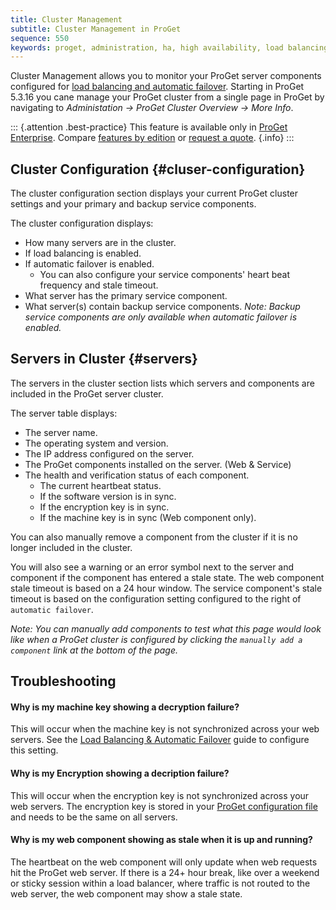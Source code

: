 ```yaml
---
title: Cluster Management
subtitle: Cluster Management in ProGet
sequence: 550
keywords: proget, administration, ha, high availability, load balancing, automatic failover, failover
---
```


Cluster Management allows you to monitor your ProGet server components configured for [load balancing and automatic failover](/docs/proget/installation/load-balancing-and-automatic-failover).  Starting in ProGet 5.3.16 you cane manage your ProGet cluster from a single page in ProGet by navigating to _Administation -> ProGet Cluster Overview -> More Info_. 

::: {.attention .best-practice}
This feature is available only in [ProGet Enterprise](https://inedo.com/proget/enterprise/). Compare [features by edition](/docs/proget/administration/license) or [request a quote](https://inedo.com/proget/pricing/request-quote). {.info}
:::

## Cluster Configuration {#cluser-configuration}

The cluster configuration section displays your current ProGet cluster settings and your primary and backup service components.

The cluster configuration displays:
- How many servers are in the cluster.
- If load balancing is enabled.
- If automatic failover is enabled.
   - You can also configure your service components' heart beat frequency and stale timeout.
- What server has the primary service component.
- What server(s) contain backup service components. _Note: Backup service components are only available when automatic failover is enabled._

## Servers in Cluster {#servers}

The servers in the cluster section lists which servers and components are included in the ProGet server cluster.

The server table displays:
- The server name.
- The operating system and version.
- The IP address configured on the server.
- The ProGet components installed on the server. (Web & Service)
- The health and verification status of each component.
  - The current heartbeat status.
  - If the software version is in sync.
  - If the encryption key is in sync.
  - If the machine key is in sync (Web component only).

You can also manually remove a component from the cluster if it is no longer included in the cluster.

You will also see a warning or an error symbol next to the server and component if the component has entered a stale state.  The web component stale timeout is based on a 24 hour window.  The service component's stale timeout is based on the configuration setting configured to the right of `automatic failover`.  

_Note: You can manually add components to test what this page would look like when a ProGet cluster is configured by clicking the `manually add a component` link at the bottom of the page._

## Troubleshooting

#### Why is my machine key showing a decryption failure?

This will occur when the machine key is not synchronized across your web servers.  See the [Load Balancing & Automatic Failover](/docs/proget/installation/load-balancing-and-automatic-failover#configure-web-node) guide to configure this setting.

#### Why is my Encryption showing a decription failure?

This will occur when the encryption key is not synchronized across your web servers.  The encryption key is stored in your [ProGet configuration file](/docs/proget/installation/config-files) and needs to be the same on all servers.

#### Why is my web component showing as stale when it is up and running?

The heartbeat on the web component will only update when web requests hit the ProGet web server.  If there is a 24+ hour break, like over a weekend or sticky session within a load balancer, where traffic is not routed to the web server, the web component may show a stale state.